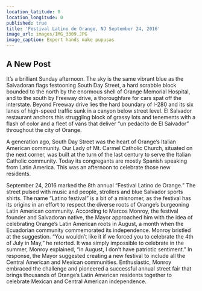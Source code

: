 ```yaml
---
location_latitude: 0
location_longitude: 0
published: true
title: 'Festival Latino de Orange, NJ September 24, 2016'
image_url: images/IMG_3309.JPG
image_caption: Expert hands make pupusas
---
```

## A New Post

It’s a brilliant Sunday afternoon. The sky is the same vibrant blue as the Salvadoran flags festooning South Day Street, a hard scrabble block bounded to the north by the enormous shell of Orange Memorial Hospital, and to the south by Freeway drive, a thoroughfare for cars spat off the interstate. Beyond Freeway drive lies the hard boundary of I-280 and its six lanes of high-speed traffic sunk in a canyon below street level. El Salvador restaurant anchors this struggling block of grassy lots and tenements with a flash of color and a fleet of vans that deliver “un pedacito de El Salvador” throughout the city of Orange. 

A generation ago, South Day Street was the heart of Orange’s Italian American community. Our Lady of Mt. Carmel Catholic Church, situated on the next corner, was built at the turn of the last century to serve the Italian Catholic community. Today its congregants are mostly Spanish speaking from Latin America.  This was an afternoon to celebrate those new residents.

September 24, 2016 marked the 8th annual “Festival Latino de Orange.” The street pulsed with music and people, strollers and blue Salvador sports shirts. The name “Latino festival” is a bit of a misnomer, as the festival has its origins in an effort to respect the diverse roots of Orange’s burgeoning Latin American community. According to Marcos Monroy, the festival founder and Salvadoran native, the Mayor approached him with the idea of celebrating Orange’s Latin American roots in August, a month when the Ecuadorian community commemorated its independence. Monroy bristled at the suggestion. “You wouldn’t like it if we forced you to celebrate the 4th of July in May,” he retorted. It was simply impossible to celebrate in the summer, Monroy explained, “In August, I don’t have patriotic sentiment.” In response, the Mayor suggested creating a new festival to include all the Central American and Mexican communities. Enthusiastic, Monroy embraced the challenge and pioneered a successful annual street fair that brings thousands of Orange’s Latin American residents together to celebrate Mexican and Central American independence.
